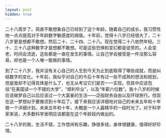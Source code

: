 ```yaml
---
layout: post
hidden: true
---
```


二十八周岁了。简直不敢想象自己已经到了这个年龄。随着自己的成长，我习惯性地一点点提高对于年龄数字敏感度的阈值。十年前，觉得十八岁已经很大了，二十八岁更是想都不敢想。然后二十、二十四、二十八。现在觉得二十八依然年轻。三十、三十八这种数字才是想都不敢想。可是这些恐惧和变幻都是徒劳的。人会变老，时间会流逝，这些都是一直在发生的事情。让自己学会接受是一件没那么容易，却也是一个人唯一能做的事情。

到了二十八岁，我并没有关心自己的人生到今天为止到底取得了哪些成就，而是纠结数字的变化。十年前，我似乎对自己的今后十年有过一些不成熟的想法和规划，但是我却不记得具体是什么了，也无从考证它们是否一一实现。但其中应该包括“在美国读一个不错的大学”，“顺利毕业”，以及“年薪六位数”。我十八岁的时候应该做梦自己以后应该过一个大富豪的生活——泛指财务自由以及环球旅行。但现在这一梦想似乎要推迟到十年后了。接下来我应该详细地对自己的未来五年和十年做一个详细计划。未来五年和十年，大概是一个人最精华的一段时光了。对于科学家来说，大多数科学发明应该都是在这个年龄段内做出的。

二十八岁的我，生活不错，工作悠闲有乐趣，挣很多钱，身体很健康，值得好好珍惜。